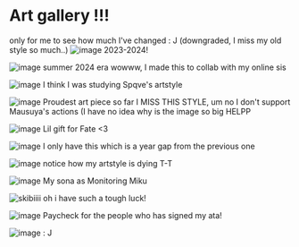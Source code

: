 # Art gallery !!! 
only for me to see how much I've changed : J (downgraded, I miss my old style so much..)
![image](https://github.com/user-attachments/assets/2a181524-cfed-4a0d-875a-f17c88fe4af5) 2023-2024!

![image](https://github.com/user-attachments/assets/39d24da1-cd02-4e41-bf43-9ae5dd1d83ee) summer 2024 era wowww, I made this to collab with my online sis

![image](https://github.com/user-attachments/assets/1d0fffb4-d201-4261-b7b1-2a2d39515cdd) I think I was studying Spqve's artstyle

![image](https://github.com/user-attachments/assets/a68ea559-3160-41b6-887b-db2c1d3bd912) Proudest art piece so far I MISS THIS STYLE, um no I don't support Mausuya's actions (I have no idea why is the image so big HELPP

![image](https://github.com/user-attachments/assets/ce764f6c-2dc6-4b31-99b8-babc1c58987f) Lil gift for Fate <3

![image](https://github.com/user-attachments/assets/848fd1c9-8dd1-41e1-a169-641c9de9113a) I only have this which is a year gap from the previous one

![image](https://github.com/user-attachments/assets/ae34a898-98d1-4cbf-a58c-eff297ed93e1) notice how my artstyle is dying T-T

![image](https://github.com/user-attachments/assets/385ed84e-96cd-4c90-a51c-f29f1c8bf983) My sona as Monitoring Miku

![skibiiii](https://github.com/user-attachments/assets/94286ec4-f6be-4b3f-adbe-06e0a80aa063) oh i have such a tough luck!

![image](https://github.com/user-attachments/assets/3a620ef4-63d2-4e16-81cc-31fe6720caeb) Paycheck for the people who has signed my ata!

![image](https://github.com/user-attachments/assets/53dd6430-8b00-442f-9f91-5b77e6c5ebf1) : J
